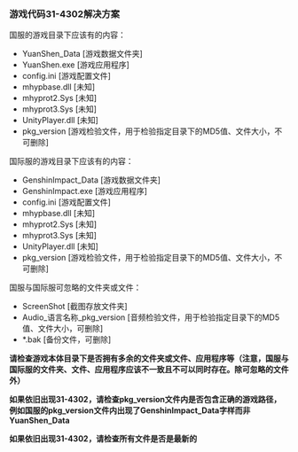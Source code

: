 ### 游戏代码31-4302解决方案

国服的游戏目录下应该有的内容：
- YuanShen_Data [游戏数据文件夹]
- YuanShen.exe [游戏应用程序]
- config.ini [游戏配置文件]
- mhypbase.dll [未知]
- mhyprot2.Sys [未知]
- mhyprot3.Sys [未知]
- UnityPlayer.dll [未知]
- pkg_version [游戏检验文件，用于检验指定目录下的MD5值、文件大小，不可删除]

国际服的游戏目录下应该有的内容：
- GenshinImpact_Data [游戏数据文件夹]
- GenshinImpact.exe [游戏应用程序]
- config.ini [游戏配置文件]
- mhypbase.dll [未知]
- mhyprot2.Sys [未知]
- mhyprot3.Sys [未知]
- UnityPlayer.dll [未知]
- pkg_version [游戏检验文件，用于检验指定目录下的MD5值、文件大小，不可删除]

国服与国际服可忽略的文件夹或文件：
- ScreenShot [截图存放文件夹]
- Audio_语言名称_pkg_version [音频检验文件，用于检验指定目录下的MD5值、文件大小，可删除]
- *.bak [备份文件，可删除]

**请检查游戏本体目录下是否拥有多余的文件夹或文件、应用程序等（注意，国服与国际服的文件夹、文件、应用程序应该不一致且不可以同时存在。除可忽略的文件外）**

**如果依旧出现31-4302，请检查pkg_version文件内是否包含正确的游戏路径，例如国服的pkg_version文件内出现了GenshinImpact_Data字样而非YuanShen_Data**

**如果依旧出现31-4302，请检查所有文件是否是最新的**
